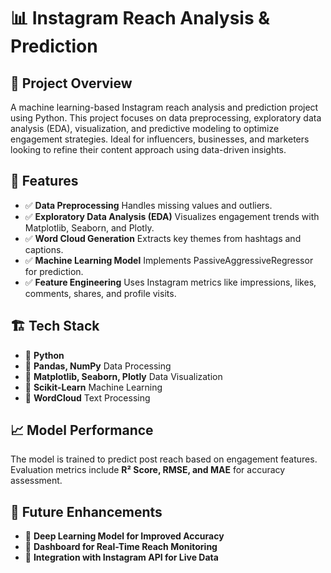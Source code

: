 # 📊 Instagram Reach Analysis & Prediction

## 🚀 Project Overview
A machine learning-based Instagram reach analysis and prediction project using Python. This project focuses on data preprocessing, exploratory data analysis (EDA), visualization, and predictive modeling to optimize engagement strategies. Ideal for influencers, businesses, and marketers looking to refine their content approach using data-driven insights.

## 🎯 Features
- ✅ **Data Preprocessing** Handles missing values and outliers.
- ✅ **Exploratory Data Analysis (EDA)** Visualizes engagement trends with Matplotlib, Seaborn, and Plotly.
- ✅ **Word Cloud Generation** Extracts key themes from hashtags and captions.
- ✅ **Machine Learning Model** Implements PassiveAggressiveRegressor for prediction.
- ✅ **Feature Engineering** Uses Instagram metrics like impressions, likes, comments, shares, and profile visits.

## 🏗 Tech Stack
- 🔹 **Python**
- 🔹 **Pandas, NumPy** Data Processing
- 🔹 **Matplotlib, Seaborn, Plotly** Data Visualization
- 🔹 **Scikit-Learn** Machine Learning
- 🔹 **WordCloud** Text Processing

## 📈 Model Performance
The model is trained to predict post reach based on engagement features. Evaluation metrics include **R² Score, RMSE, and MAE** for accuracy assessment.

## 🚀 Future Enhancements
- 🔹 **Deep Learning Model for Improved Accuracy**
- 🔹 **Dashboard for Real-Time Reach Monitoring**
- 🔹 **Integration with Instagram API for Live Data**
